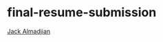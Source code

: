 # final-resume-submission

<!--- In the text below, please replace "Your Name" with your name, and provide a link to your resume in the parenthesis. --->

[Jack Almadjian](https://docs.google.com/document/d/19qBKhBUr40q4nlUU_F1biWZAhfAD-75vZkM8wMAorA4/edit)
